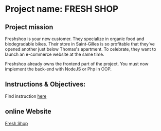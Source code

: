 # Project name: FRESH SHOP

## Project mission
Freshshop is your new customer. They specialize in organic food and biodegradable bikes. Their store in Saint-Gilles is so profitable that they've opened another just below Thomas's apartment. To celebrate, they want to launch an e-commerce website at the same time.

Freshshop already owns the frontend part of the project. You must now implement the back-end with NodeJS or Php in OOP.

## Instructions & Objectives:

Find instruction [here](https://github.com/becodeorg/BXL-Johnson-5.25/tree/master/3.The-Mountain/04-OOP-webShop)

 ## online Website
 
 [Fresh Shop]()
